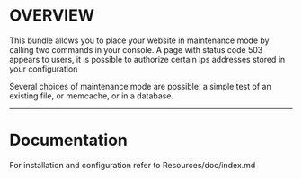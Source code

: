OVERVIEW
========

This bundle allows you to place your website in maintenance mode by calling two commands in your console. A page with status code 503 appears to users, 
it is possible to authorize certain ips addresses stored in your configuration

Several choices of maintenance mode are possible: a simple test of an existing file, or memcache, or in a database.

---------------------

Documentation
=============

For installation and configuration refer to Resources/doc/index.md 